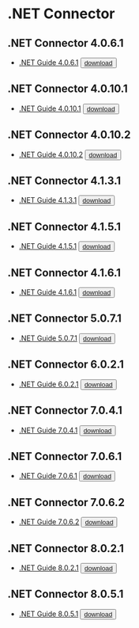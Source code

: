 # .NET Connector



## .NET Connector 4.0.6.1
* [.NET Guide 4.0.6.1](https://media.githubusercontent.com/media/EnterpriseDB/docs-archive/main/docs/net/4.0.6.1/edb_net.pdf) <button>[download](https://media.githubusercontent.com/media/EnterpriseDB/docs-archive/main/docs/net/4.0.6.1/edb_net.pdf?download=true)</button>

## .NET Connector 4.0.10.1
* [.NET Guide 4.0.10.1](https://media.githubusercontent.com/media/EnterpriseDB/docs-archive/main/docs/net/4.0.10.1/edb_net.pdf) <button>[download](https://media.githubusercontent.com/media/EnterpriseDB/docs-archive/main/docs/net/4.0.10.1/edb_net.pdf?download=true)</button>

## .NET Connector 4.0.10.2
* [.NET Guide 4.0.10.2](https://media.githubusercontent.com/media/EnterpriseDB/docs-archive/main/docs/net/4.0.10.2/edb_net.pdf) <button>[download](https://media.githubusercontent.com/media/EnterpriseDB/docs-archive/main/docs/net/4.0.10.2/edb_net.pdf?download=true)</button>

## .NET Connector 4.1.3.1
* [.NET Guide 4.1.3.1](https://media.githubusercontent.com/media/EnterpriseDB/docs-archive/main/docs/net/4.1.3.1/edb_net.pdf) <button>[download](https://media.githubusercontent.com/media/EnterpriseDB/docs-archive/main/docs/net/4.1.3.1/edb_net.pdf?download=true)</button>

## .NET Connector 4.1.5.1
* [.NET Guide 4.1.5.1](https://media.githubusercontent.com/media/EnterpriseDB/docs-archive/main/docs/net/4.1.5.1/edb_net.pdf) <button>[download](https://media.githubusercontent.com/media/EnterpriseDB/docs-archive/main/docs/net/4.1.5.1/edb_net.pdf?download=true)</button>

## .NET Connector 4.1.6.1
* [.NET Guide 4.1.6.1](https://media.githubusercontent.com/media/EnterpriseDB/docs-archive/main/docs/net/4.1.6.1/edb_net.pdf) <button>[download](https://media.githubusercontent.com/media/EnterpriseDB/docs-archive/main/docs/net/4.1.6.1/net_connector_v4.1.6.1_documentation.pdf?download=true)</button>

## .NET Connector 5.0.7.1
* [.NET Guide 5.0.7.1](https://media.githubusercontent.com/media/EnterpriseDB/docs-archive/main/docs/net/5.0.7.1/edb_net.pdf) <button>[download](https://media.githubusercontent.com/media/EnterpriseDB/docs-archive/main/docs/net/5.0.7.1/net_connector_v5.0.7.1.pdf?download=true)</button>

## .NET Connector 6.0.2.1
* [.NET Guide 6.0.2.1](https://media.githubusercontent.com/media/EnterpriseDB/docs-archive/main/docs/net/6.0.2.1/edb_net.pdf) <button>[download](https://media.githubusercontent.com/media/EnterpriseDB/docs-archive/main/docs/net/6.0.2.1/net_connector_v6.0.2.1.pdf?download=true)</button>

## .NET Connector 7.0.4.1
* [.NET Guide 7.0.4.1](https://media.githubusercontent.com/media/EnterpriseDB/docs-archive/main/docs/net/7.0.4.1/edb_net.pdf) <button>[download](https://media.githubusercontent.com/media/EnterpriseDB/docs-archive/main/docs/net/7.0.4.1/net_connector_v7.0.4.1.pdf?download=true)</button>

## .NET Connector 7.0.6.1
* [.NET Guide 7.0.6.1](https://media.githubusercontent.com/media/EnterpriseDB/docs-archive/main/docs/net/7.0.6.1/edb_net.pdf) <button>[download](https://media.githubusercontent.com/media/EnterpriseDB/docs-archive/main/docs/net/7.0.6.1/net_connector_v7.0.6.1.pdf?download=true)</button>

## .NET Connector 7.0.6.2
* [.NET Guide 7.0.6.2](https://media.githubusercontent.com/media/EnterpriseDB/docs-archive/main/docs/net/7.0.6.2/edb_net.pdf) <button>[download](https://media.githubusercontent.com/media/EnterpriseDB/docs-archive/main/docs/net/7.0.6.2/net_connector_v7.0.6.2.pdf?download=true)</button>

## .NET Connector 8.0.2.1
* [.NET Guide 8.0.2.1](https://media.githubusercontent.com/media/EnterpriseDB/docs-archive/main/docs/net/8.0.2.1/edb_net.pdf) <button>[download](https://media.githubusercontent.com/media/EnterpriseDB/docs-archive/main/docs/net/8.0.2.1/net_connector_v8.0.2.1.pdf?download=true)</button>

## .NET Connector 8.0.5.1
* [.NET Guide 8.0.5.1](https://media.githubusercontent.com/media/EnterpriseDB/docs-archive/main/docs/net/8.0.5.1/edb_net.pdf) <button>[download](https://media.githubusercontent.com/media/EnterpriseDB/docs-archive/main/docs/net/8.0.5.1/net_connector_v8.0.5.1.pdf?download=true)</button>
